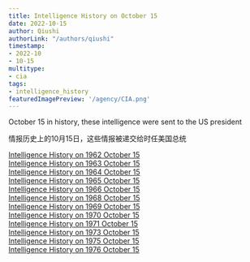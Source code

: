 ```yaml
---
title: Intelligence History on October 15
date: 2022-10-15
author: Qiushi 
authorLink: "/authors/qiushi"
timestamp: 
- 2022-10
- 10-15
multitype: 
- cia
tags: 
- intelligence_history
featuredImagePreview: '/agency/CIA.png'
---
```



October 15 in history, these intelligence were sent to the US president

情报历史上的10月15日，这些情报被递交给时任美国总统

<!--more-->







[Intelligence History on 1962 October 15](/dailybrief/1962-10-15)   
[Intelligence History on 1963 October 15](/dailybrief/1963-10-15)   
[Intelligence History on 1964 October 15](/dailybrief/1964-10-15)   
[Intelligence History on 1965 October 15](/dailybrief/1965-10-15)   
[Intelligence History on 1966 October 15](/dailybrief/1966-10-15)   
[Intelligence History on 1968 October 15](/dailybrief/1968-10-15)   
[Intelligence History on 1969 October 15](/dailybrief/1969-10-15)   
[Intelligence History on 1970 October 15](/dailybrief/1970-10-15)   
[Intelligence History on 1971 October 15](/dailybrief/1971-10-15)   
[Intelligence History on 1973 October 15](/dailybrief/1973-10-15)   
[Intelligence History on 1975 October 15](/dailybrief/1975-10-15)   
[Intelligence History on 1976 October 15](/dailybrief/1976-10-15)   
